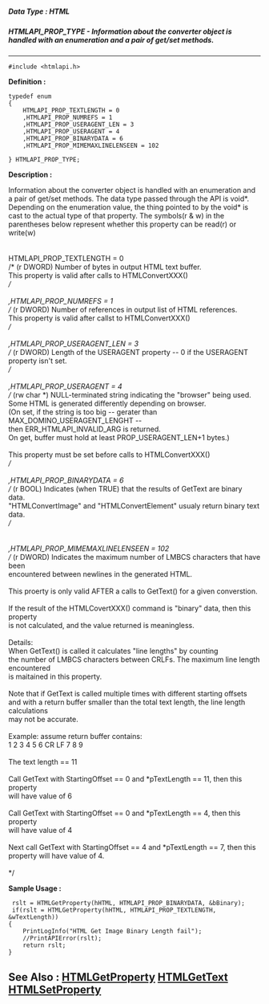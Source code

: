 ##### Data Type : HTML
##### HTMLAPI_PROP_TYPE - Information about the converter object is handled with an enumeration and a pair of get/set methods.
---
```
#include <htmlapi.h>
```

**Definition :**
```
typedef enum
{
	HTMLAPI_PROP_TEXTLENGTH = 0 
	,HTMLAPI_PROP_NUMREFS = 1 
	,HTMLAPI_PROP_USERAGENT_LEN = 3 
	,HTMLAPI_PROP_USERAGENT = 4 
	,HTMLAPI_PROP_BINARYDATA = 6
	,HTMLAPI_PROP_MIMEMAXLINELENSEEN = 102 

} HTMLAPI_PROP_TYPE;

```

**Description :**

Information about the converter object is handled with an enumeration and a pair of get/set methods.  The data type passed through the API is void*.  Depending on the enumeration value, the thing pointed to by the void* is cast to the actual type of that property. The symbols(r &amp; w) in the parentheses below represent whether this property can be read(r) or write(w)<br>
<br>
<br>
	HTMLAPI_PROP_TEXTLENGTH = 0	<br>
			/* (r DWORD)	Number of bytes in output HTML text buffer.<br>
				This property is valid after calls to HTMLConvertXXX() <br>
			*/<br>
<br>
	,HTMLAPI_PROP_NUMREFS = 1	<br>
			/* (r DWORD)	Number of references in output list of HTML references.<br>
				This property is valid after callst to HTMLConvertXXX()<br>
			*/<br>
<br>
	,HTMLAPI_PROP_USERAGENT_LEN = 3 <br>
			/* (r DWORD)  Length of the USERAGENT property -- 0 if the USERAGENT<br>
				property isn't set.<br>
			*/<br>
<br>
	,HTMLAPI_PROP_USERAGENT = 4 <br>
			/* (rw char *)  NULL-terminated string indicating the &quot;browser&quot; being used.<br>
				Some HTML is generated differently depending on browser.<br>
				(On set, if the string is too big -- gerater than MAX_DOMINO_USERAGENT_LENGHT --<br>
				 then ERR_HTMLAPI_INVALID_ARG is returned.<br>
				 On get, buffer must hold at least PROP_USERAGENT_LEN+1 bytes.) <br>
<br>
				This property must be set before calls to HTMLConvertXXX()<br>
			*/<br>
<br>
	,HTMLAPI_PROP_BINARYDATA = 6<br>
			/* (r BOOL) Indicates (when TRUE) that the results of GetText are binary data.<br>
				&quot;HTMLConvertImage&quot; and &quot;HTMLConvertElement&quot; usualy return binary text data.<br>
		   */<br>
<br>
<br>
	,HTMLAPI_PROP_MIMEMAXLINELENSEEN = 102<br>
		    /* (r DWORD) Indicates the maximum number of LMBCS characters that have been<br>
				encountered between newlines in the generated HTML.<br>
<br>
				This proerty is only valid AFTER a calls to GetText() for a given converstion.<br>
<br>
				If the result of the HTMLCovertXXX() command is &quot;binary&quot; data, then this property<br>
				is not calculated, and the value returned is meaningless.<br>
<br>
				Details:<br>
				When GetText() is called it calculates &quot;line lengths&quot; by counting<br>
				the number of LMBCS characters between CRLFs.  The maximum line length encountered<br>
				is maitained in this property.<br>
<br>
				Note that if GetText is called multiple	times with different starting offsets<br>
				and with a return buffer smaller than the total text length, the line length calculations<br>
				may not be accurate.<br>
			<br>
				Example:  assume return buffer contains:<br>
					1 2 3 4 5 6 CR LF 7 8 9<br>
<br>
					The text length == 11<br>
<br>
					Call GetText with StartingOffset == 0 and *pTextLength == 11, then this property<br>
					will have value of 6<br>
<br>
					Call GetText with StartingOffset == 0 and *pTextLength == 4, then this property<br>
					will have value of 4<br>
<br>
					Next call GetText with StartingOffset == 4 and *pTextLength == 7, then this<br>
					property will have value of 4.<br>
<br>
			*/


**Sample Usage :**
```
 rslt = HTMLGetProperty(hHTML, HTMLAPI_PROP_BINARYDATA, &bBinary);
 if(rslt = HTMLGetProperty(hHTML, HTMLAPI_PROP_TEXTLENGTH, &wTextLength))
{
	PrintLogInfo("HTML Get Image Binary Length fail");
	//PrintAPIError(rslt);
	return rslt;
}
```

**See Also :**
[HTMLGetProperty](/domino-c-api-docs/reference/Func/HTMLGetProperty)
[HTMLGetText](/domino-c-api-docs/reference/Func/HTMLGetText)
[HTMLSetProperty](/domino-c-api-docs/reference/Func/HTMLSetProperty)
---
